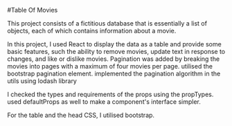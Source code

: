#Table Of Movies

This project consists of a fictitious database that is essentially a list of objects, each of which contains information about a movie. 

In this project, I used React to display the data as a table and provide some basic features, such the ability to remove movies, update text in response to changes, and like or dislike movies.
Pagination was added by breaking the movies into pages with a maximum of four movies per page. utilised the bootstrap pagination element. implemented the pagination algorithm in the utils using lodash library

I checked the types and requirements of the props using the propTypes. used defaultProps as well to make a component's interface simpler.

For the table and the head CSS, I utilised bootstrap.
